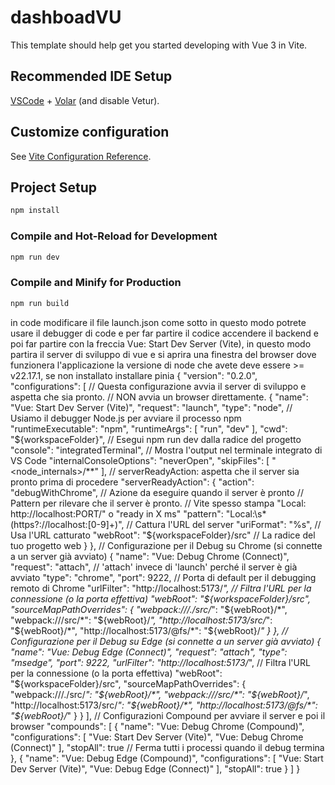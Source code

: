 # dashboadVU

This template should help get you started developing with Vue 3 in Vite.

## Recommended IDE Setup

[VSCode](https://code.visualstudio.com/) + [Volar](https://marketplace.visualstudio.com/items?itemName=Vue.volar) (and disable Vetur).

## Customize configuration

See [Vite Configuration Reference](https://vite.dev/config/).

## Project Setup

```sh
npm install
```

### Compile and Hot-Reload for Development

```sh
npm run dev
```

### Compile and Minify for Production

```sh
npm run build
```
in code modificare il file launch.json come sotto in questo modo potrete usare il debugger 
di code e per far partire il codice accendere il backend e poi far partire con la freccia
Vue: Start Dev Server (Vite), in questo modo partira il server di sviluppo di vue
e si aprira una finestra del browser dove funzionera l'applicazione la versione di node 
che avete deve essere >= v22.17.1, se non installato installare pinia
{
    "version": "0.2.0",
    "configurations": [
        // Questa configurazione avvia il server di sviluppo e aspetta che sia pronto.
        // NON avvia un browser direttamente.
        {
            "name": "Vue: Start Dev Server (Vite)",
            "request": "launch",
            "type": "node", // Usiamo il debugger Node.js per avviare il processo npm
            "runtimeExecutable": "npm",
            "runtimeArgs": [
                "run",
                "dev"
            ],
            "cwd": "${workspaceFolder}", // Esegui npm run dev dalla radice del progetto
            "console": "integratedTerminal", // Mostra l'output nel terminale integrato di VS Code
            "internalConsoleOptions": "neverOpen",
            "skipFiles": [
                "<node_internals>/**"
            ],
            // serverReadyAction: aspetta che il server sia pronto prima di procedere
            "serverReadyAction": {
                "action": "debugWithChrome", // Azione da eseguire quando il server è pronto
                // Pattern per rilevare che il server è pronto.
                // Vite spesso stampa "Local: http://localhost:PORT/" o "ready in X ms"
                "pattern": "Local:\\s*(https?://localhost:[0-9]+)", // Cattura l'URL del server
                "uriFormat": "%s", // Usa l'URL catturato
                "webRoot": "${workspaceFolder}/src" // La radice del tuo progetto web
            }
        },
        // Configurazione per il Debug su Chrome (si connette a un server già avviato)
        {
            "name": "Vue: Debug Chrome (Connect)",
            "request": "attach", // 'attach' invece di 'launch' perché il server è già avviato
            "type": "chrome",
            "port": 9222, // Porta di default per il debugging remoto di Chrome
            "urlFilter": "http://localhost:5173/*", // Filtra l'URL per la connessione (o la porta effettiva)
            "webRoot": "${workspaceFolder}/src",
            "sourceMapPathOverrides": {
                "webpack:///./src/*": "${webRoot}/*",
                "webpack:///src/*": "${webRoot}/*",
                "http://localhost:5173/src/*": "${webRoot}/*",
                "http://localhost:5173/@fs/*": "${webRoot}/*"
            }
        },
        // Configurazione per il Debug su Edge (si connette a un server già avviato)
        {
            "name": "Vue: Debug Edge (Connect)",
            "request": "attach",
            "type": "msedge",
            "port": 9222,
            "urlFilter": "http://localhost:5173/*", // Filtra l'URL per la connessione (o la porta effettiva)
            "webRoot": "${workspaceFolder}/src",
            "sourceMapPathOverrides": {
                "webpack:///./src/*": "${webRoot}/*",
                "webpack:///src/*": "${webRoot}/*",
                "http://localhost:5173/src/*": "${webRoot}/*",
                "http://localhost:5173/@fs/*": "${webRoot}/*"
            }
        }
    ],
    // Configurazioni Compound per avviare il server e poi il browser
    "compounds": [
        {
            "name": "Vue: Debug Chrome (Compound)",
            "configurations": [
                "Vue: Start Dev Server (Vite)",
                "Vue: Debug Chrome (Connect)"
            ],
            "stopAll": true // Ferma tutti i processi quando il debug termina
        },
        {
            "name": "Vue: Debug Edge (Compound)",
            "configurations": [
                "Vue: Start Dev Server (Vite)",
                "Vue: Debug Edge (Connect)"
            ],
            "stopAll": true
        }
    ]
}
